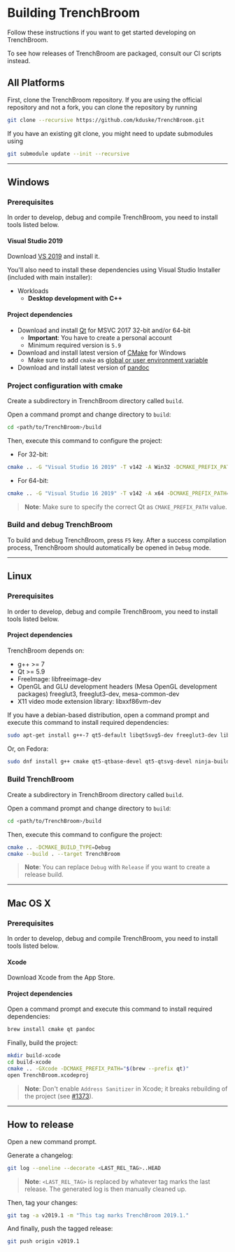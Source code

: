 # Building TrenchBroom

Follow these instructions if you want to get started developing on TrenchBroom.

To see how releases of TrenchBroom are packaged, consult our CI scripts instead.

## All Platforms

First, clone the TrenchBroom repository. If you are using the official repository and not a fork, you can clone the
repository by running

```bash
git clone --recursive https://github.com/kduske/TrenchBroom.git
```

If you have an existing git clone, you might need to update submodules using

```bash
git submodule update --init --recursive
```

---

## Windows

### Prerequisites

In order to develop, debug and compile TrenchBroom, you need to install tools listed below.

#### Visual Studio 2019

Download [VS 2019](https://visualstudio.microsoft.com/vs/) and install it.

You'll also need to install these dependencies using Visual Studio Installer (included with main installer):

- Workloads
  - **Desktop development with C++**
  
#### Project dependencies

- Download and install [Qt](https://www.qt.io/download) for MSVC 2017 32-bit and/or 64-bit
  - **Important**: You have to create a personal account
  - Minimum required version is `5.9`
- Download and install latest version of [CMake](http://www.cmake.org) for Windows
  - Make sure to add `cmake` as [global or user environment variable](https://support.shotgunsoftware.com/hc/en-us/articles/114094235653-Setting-global-environment-variables-on-Windows)
- Download and install latest version of [pandoc](http://www.pandoc.org)

### Project configuration with cmake

Create a subdirectory in TrenchBroom directory called `build`.

Open a command prompt and change directory to `build`:

```bash
cd <path/to/TrenchBroom>/build
```

Then, execute this command to configure the project:

- For 32-bit:
```bash
cmake .. -G "Visual Studio 16 2019" -T v142 -A Win32 -DCMAKE_PREFIX_PATH="C:\Qt\5.13.0\msvc2017"
```

- For 64-bit:
```bash
cmake .. -G "Visual Studio 16 2019" -T v142 -A x64 -DCMAKE_PREFIX_PATH="C:\Qt\5.13.0\msvc2017_64"
```

> **Note**: Make sure to specify the correct Qt as `CMAKE_PREFIX_PATH` value.

### Build and debug TrenchBroom

To build and debug TrenchBroom, press `F5` key. After a success compilation process, TrenchBroom should automatically be opened in `Debug` mode.

---

## Linux

### Prerequisites

In order to develop, debug and compile TrenchBroom, you need to install tools listed below.

#### Project dependencies

TrenchBroom depends on:

- g++ >= 7
- Qt >= 5.9
- FreeImage: libfreeimage-dev
- OpenGL and GLU development headers (Mesa OpenGL development packages) freeglut3, freeglut3-dev, mesa-common-dev
- X11 video mode extension library: libxxf86vm-dev

If you have a debian-based distribution, open a command prompt and execute this command to install required dependencies:

```bash
sudo apt-get install g++-7 qt5-default libqt5svg5-dev freeglut3-dev libglew-dev mesa-common-dev build-essential libglm-dev libxxf86vm-dev libfreeimage-dev libfreetype6-dev pandoc cmake p7zip-full ninja-build
```

Or, on Fedora:

```bash
sudo dnf install g++ cmake qt5-qtbase-devel qt5-qtsvg-devel ninja-build freetype-devel freeimage-devel pandoc mesa-libGLU-devel
```

### Build TrenchBroom

Create a subdirectory in TrenchBroom directory called `build`.

Open a command prompt and change directory to `build`:

```bash
cd <path/to/TrenchBroom>/build
```

Then, execute this command to configure the project:

```bash
cmake .. -DCMAKE_BUILD_TYPE=Debug
cmake --build . --target TrenchBroom
```

> **Note**: You can replace `Debug` with `Release` if you want to create a release build.

---

## Mac OS X

### Prerequisites

In order to develop, debug and compile TrenchBroom, you need to install tools listed below.

#### Xcode

Download Xcode from the App Store.

#### Project dependencies

Open a command prompt and execute this command to install required dependencies:

```bash
brew install cmake qt pandoc
```

Finally, build the project:

```bash
mkdir build-xcode
cd build-xcode
cmake .. -GXcode -DCMAKE_PREFIX_PATH="$(brew --prefix qt)"
open TrenchBroom.xcodeproj
```

> **Note**: Don't enable `Address Sanitizer` in Xcode; it breaks rebuilding of the project (see [#1373](https://github.com/kduske/TrenchBroom/issues/1373)).

---

## How to release

Open a new command prompt.

Generate a changelog:

```bash
git log --oneline --decorate <LAST_REL_TAG>..HEAD
```

> **Note**: `<LAST_REL_TAG>` is replaced by whatever tag marks the last release. The generated log is then manually cleaned up.

Then, tag your changes:

```bash
git tag -a v2019.1 -m "This tag marks TrenchBroom 2019.1."
```

And finally, push the tagged release:

```bash
git push origin v2019.1
```
